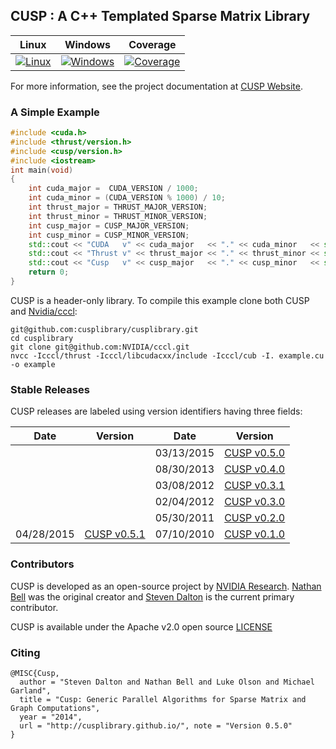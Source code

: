 ## CUSP : A C++ Templated Sparse Matrix Library

| Linux | Windows | Coverage |
| ----- | ------- | -------- |
| [![Linux](https://travis-ci.org/sdalton1/cusplibrary.png)](https://travis-ci.org/sdalton1/cusplibrary) | [![Windows](https://ci.appveyor.com/api/projects/status/36pf1oqwkfq6xekn?svg=true)](https://ci.appveyor.com/project/StevenDalton/cusplibrary) | [![Coverage](https://coveralls.io/repos/sdalton1/cusplibrary/badge.svg?branch=master)](https://coveralls.io/r/sdalton1/cusplibrary?branch=master) |

For more information, see the project documentation at [CUSP Website](http://cusplibrary.github.io).

### A Simple Example

```C++
#include <cuda.h>
#include <thrust/version.h>
#include <cusp/version.h>
#include <iostream>
int main(void)
{
    int cuda_major =  CUDA_VERSION / 1000;
    int cuda_minor = (CUDA_VERSION % 1000) / 10;
    int thrust_major = THRUST_MAJOR_VERSION;
    int thrust_minor = THRUST_MINOR_VERSION;
    int cusp_major = CUSP_MAJOR_VERSION;
    int cusp_minor = CUSP_MINOR_VERSION;
    std::cout << "CUDA   v" << cuda_major   << "." << cuda_minor   << std::endl;
    std::cout << "Thrust v" << thrust_major << "." << thrust_minor << std::endl;
    std::cout << "Cusp   v" << cusp_major   << "." << cusp_minor   << std::endl;
    return 0;
}
```

 CUSP is a header-only library.  To compile this example clone both CUSP and [Nvidia/cccl](https://github.com/NVIDIA/cccl):
```shell
git@github.com:cusplibrary/cusplibrary.git
cd cusplibrary
git clone git@github.com:NVIDIA/cccl.git
nvcc -Icccl/thrust -Icccl/libcudacxx/include -Icccl/cub -I. example.cu -o example
```

### Stable Releases

CUSP releases are labeled using version identifiers having three fields:

| Date | Version | Date | Version |
| ---- | ------- | ---- | ------- |
|            |                                                                              | 03/13/2015 | [CUSP v0.5.0](https://github.com/cusplibrary/cusplibrary/archive/v0.5.0.zip) |
|            |                                                                              | 08/30/2013 | [CUSP v0.4.0](https://github.com/cusplibrary/cusplibrary/archive/v0.4.0.zip) |
|            |                                                                              | 03/08/2012 | [CUSP v0.3.1](https://github.com/cusplibrary/cusplibrary/archive/v0.3.1.zip) |
|            |                                                                              | 02/04/2012 | [CUSP v0.3.0](https://github.com/cusplibrary/cusplibrary/archive/v0.3.0.zip) |
|            |                                                                              | 05/30/2011 | [CUSP v0.2.0](https://github.com/cusplibrary/cusplibrary/archive/v0.2.0.zip) |
| 04/28/2015 | [CUSP v0.5.1](https://github.com/cusplibrary/cusplibrary/archive/v0.5.1.zip) | 07/10/2010 | [CUSP v0.1.0](https://github.com/cusplibrary/cusplibrary/archive/v0.1.0.zip) |


### Contributors

CUSP is developed as an open-source project by [NVIDIA Research](http://research.nvidia.com).
[Nathan Bell](http:github.com/wnbell) was the original creator and
[Steven Dalton](http://github.com/sdalton1) is the current primary contributor.

CUSP is available under the Apache v2.0 open source [LICENSE](./LICENSE)

### Citing

```shell
@MISC{Cusp,
  author = "Steven Dalton and Nathan Bell and Luke Olson and Michael Garland",
  title = "Cusp: Generic Parallel Algorithms for Sparse Matrix and Graph Computations",
  year = "2014",
  url = "http://cusplibrary.github.io/", note = "Version 0.5.0"
}
```
